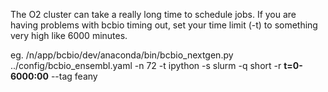 The O2 cluster can take a really long time to schedule jobs. If you are having problems with bcbio timing out, set your time limit (-t) to something very high like 6000 minutes.

eg.  /n/app/bcbio/dev/anaconda/bin/bcbio_nextgen.py ../config/bcbio_ensembl.yaml -n 72 -t ipython -s slurm -q short -r **t=0-6000:00** --tag feany

